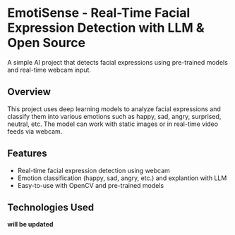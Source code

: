 # EmotiSense - Real-Time Facial Expression Detection with LLM & Open Source

A simple AI project that detects facial expressions using pre-trained models and real-time webcam input.

## **Overview**

This project uses deep learning models to analyze facial expressions and classify them into various emotions such as happy, sad, angry, surprised, neutral, etc. The model can work with static images or in real-time video feeds via webcam.

## **Features**

- Real-time facial expression detection using webcam
- Emotion classification (happy, sad, angry, etc.) and explantion with LLM
- Easy-to-use with OpenCV and pre-trained models

## **Technologies Used**

**will be updated**
